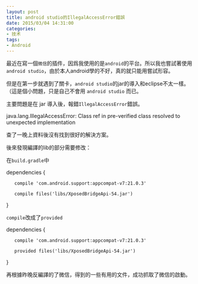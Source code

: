 ```yaml
---
layout: post
title: android studio的IllegalAccessError錯誤
date: 2015/03/04 14:31:00
categories:
- 技术
tags:
- Android
---
```


最近在寫一個`微信`的插件，因爲我使用的是`android`的平台。所以我也嘗試著使用`android studio`，由於本人android學的不好，真的就只能用嘗試形容。

但是在第一步就遇到了關卡，`android studio`的jar的導入和eclipse不太一樣。（這是個小問題，只是自己不會用 `android studio` 而已。

主要問題是在 jar 導入後，報錯`IllegalAccessError`錯誤。

   java.lang.IllegalAccessError: Class ref in pre-verified class resolved to unexpected implementation

查了一晚上資料後沒有找到很好的解決方案。

後來發現編譯的lib的部分需要修改：

在`build.gradle`中

   dependencies {

       compile 'com.android.support:appcompat-v7:21.0.3'

       compile files('libs/XposedBridgeApi-54.jar')

   }

`compile`改成了`provided`

   dependencies {

       compile 'com.android.support:appcompat-v7:21.0.3'

       provided files('libs/XposedBridgeApi-54.jar')

   }

再根據昨晚反編譯的了微信，得到的一些有用的文件，成功抓取了微信的啟動。

